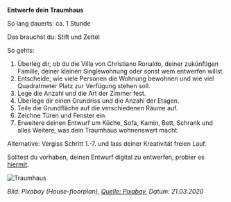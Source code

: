 **Entwerfe dein Traumhaus**

So lang dauerts: ca. 1 Stunde

Das brauchst du: Stift und Zettel

So gehts: 
1) Überleg dir, ob du die Villa von Christiano Ronaldo, deiner zukünftigen Familie, deiner kleinen Singlewohnung oder sonst wem entwerfen willst.
2) Entscheide, wie viele Personen die Wohnung bewohnen und wie viel Quadratmeter Platz zur Verfügung stehen soll.
3) Lege die Anzahl und die Art der Zimmer fest.
4) Überlege dir einen Grundriss und die Anzahl der Etagen.
5) Teile die Grundfläche auf die verschiedenen Räume auf.
6) Zeichne Türen und Fenster ein.
7) Erweitere deinen Entwurf um Küche, Sofa, Kamin, Bett, Schrank und alles Weitere, was dein Traumhaus wohnenswert macht.

Alternative:
Vergiss Schritt 1.-7. und lass deiner Kreativität freien Lauf.

Solltest du vorhaben, deinen Entwurf digital zu entwerfen, probier es [hiermit](https://www.roomsketcher.de/).

![Traumhaus](https://cdn.pixabay.com/photo/2019/07/07/06/29/house-floorplan-4321812_960_720.jpg)

*Bild: Pixabay (House-floorplan), [Quelle: Pixabay](https://cdn.pixabay.com/photo/2019/07/07/06/29/house-floorplan-4321812_960_720.jpg), Datum: 21.03.2020*
